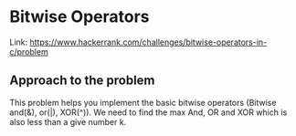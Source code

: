 # Bitwise Operators 
Link: https://www.hackerrank.com/challenges/bitwise-operators-in-c/problem
## Approach to the problem
This problem helps you implement the basic bitwise operators (Bitwise and(&), or(|), XOR(^)). We need to find the max And, OR and XOR which is also less than a give number k. 
